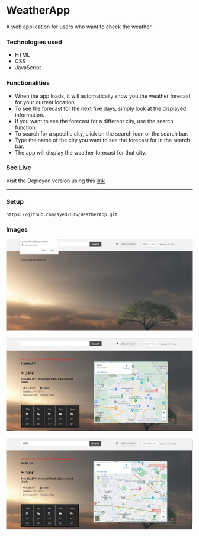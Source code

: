 # WeatherApp
A web application for users who want to check the weather.


### Technologies used
* HTML
* CSS
* JavaScript

### Functionalities
* When the app loads, it will automatically show you the weather forecast for your current location.
* To see the forecast for the next five days, simply look at the displayed information.
* If you want to see the forecast for a different city, use the search function.
* To search for a specific city, click on the search icon or the search bar.
* Type the name of the city you want to see the forecast for in the search bar.
* The app will display the weather forecast for that city.

### See Live
Visit the Deployed version using this <a href="https://weather2605.netlify.app/">link</a>  
<hr/>

### Setup
```
https://github.com/syed2605/WeatherApp.git
```

### Images

<img src="./Images/w1.JPG"/>
<br><br>
<img src="./Images/w2.JPG"/>
<br><br>
<img src="./Images/w3.JPG"/>
<br>
